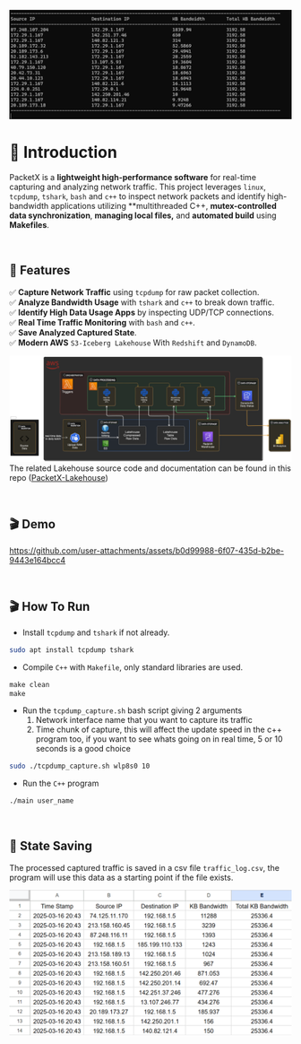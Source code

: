 ![](images/packetx1.png)

# **📡 Introduction**
PacketX is a **lightweight high-performance software** for real-time capturing and analyzing network traffic. This project leverages `linux`, `tcpdump`, `tshark`, `bash` and `c++` to inspect network packets and identify high-bandwidth applications utilizing **multithreaded C++, **mutex-controlled data synchronization**, **managing local files,** and **automated build** using **Makefiles**.

<br/>

## **🚀 Features**
✅ **Capture Network Traffic** using `tcpdump` for raw packet collection.  
✅ **Analyze Bandwidth Usage** with `tshark` and `c++` to break down traffic.  
✅ **Identify High Data Usage Apps** by inspecting UDP/TCP connections.  
✅ **Real Time Traffic Monitoring** with `bash` and `c++`.   
✅ **Save Analyzed Captured State**.  
✅ **Modern AWS** `S3-Iceberg Lakehouse` With `Redshift` and `DynamoDB`.   

![](images/diagram-export-4-1-2025-7_18_17-PM.png)
The related Lakehouse source code and documentation can be found in this repo ([PacketX-Lakehouse](https://github.com/eslamdyab21/PacketX-Lakehouse))

<br/>


## **🎬 Demo**
https://github.com/user-attachments/assets/b0d99988-6f07-435d-b2be-9443e164bcc4




<br/>

## **🎬 How To Run**
- Install `tcpdump` and `tshark` if not already.
```bash
sudo apt install tcpdump tshark
```

- Compile `C++` with `Makefile`, only standard libraries are used.
```bach
make clean
make
```

- Run the `tcpdump_capture.sh` bash script giving 2 arguments
	1. Network interface name that you want to capture its traffic
	2. Time chunk of capture, this will affect the update speed in the c++ program too, if you want to see whats going on in real time, 5 or 10 seconds is a good choice

```bash
sudo ./tcpdump_capture.sh wlp8s0 10
```

- Run the `C++` program 
```bash
./main user_name
```


<br/>

## **🚀 State Saving**
The processed captured traffic is saved in a csv file `traffic_log.csv`, the program will use this data as a starting point if the file exists.

![](images/state2.png)